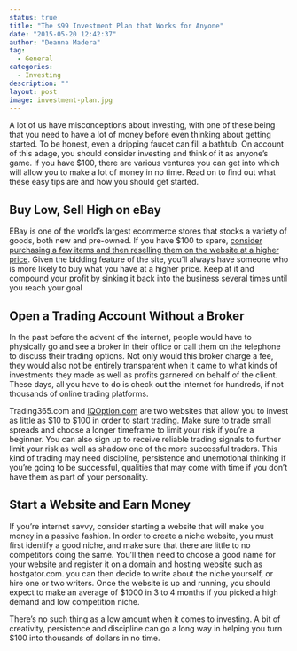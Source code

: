 ```yaml
---
status: true
title: "The $99 Investment Plan that Works for Anyone"
date: "2015-05-20 12:42:37"
author: "Deanna Madera"
tag:
  - General
categories:
  - Investing
description: ""
layout: post
image: investment-plan.jpg
---
```


A lot of us have misconceptions about investing, with one of these being that you need to have a lot of money before even thinking about getting started. To be honest, even a dripping faucet can fill a bathtub. On account of this adage, you should consider investing and think of it as anyone’s game. If you have $100, there are various ventures you can get into which will allow you to make a lot of money in no time. Read on to find out what these easy tips are and how you should get started.

## Buy Low, Sell High on eBay

EBay is one of the world’s largest ecommerce stores that stocks a variety of goods, both new and pre-owned. If you have $100 to spare, [consider purchasing a few items and then reselling them on the website at a higher price](https://www.ebay.com/gds/How-to-make-money-on-Ebay-Buy-low-sell-high-/10000000002135997/g.html). Given the bidding feature of the site, you’ll always have someone who is more likely to buy what you have at a higher price. Keep at it and compound your profit by sinking it back into the business several times until you reach your goal

## Open a Trading Account Without a Broker

In the past before the advent of the internet, people would have to physically go and see a broker in their office or call them on the telephone to discuss their trading options. Not only would this broker charge a fee, they would also not be entirely transparent when it came to what kinds of investments they made as well as profits garnered on behalf of the client. These days, all you have to do is check out the internet for hundreds, if not thousands of online trading platforms.

Trading365.com and [IQOption.com](https://iqoption.com/) are two websites that allow you to invest as little as $10 to $100 in order to start trading. Make sure to trade small spreads and choose a longer timeframe to limit your risk if you’re a beginner. You can also sign up to receive reliable trading signals to further limit your risk as well as shadow one of the more successful traders. This kind of trading may need discipline, persistence and unemotional thinking if you’re going to be successful, qualities that may come with time if you don’t have them as part of your personality.

## Start a Website and Earn Money

If you’re internet savvy, consider starting a website that will make you money in a passive fashion. In order to create a niche website, you must first identify a good niche, and make sure that there are little to no competitors doing the same. You’ll then need to choose a good name for your website and register it on a domain and hosting website such as hostgator.com. you can then decide to write about the niche yourself, or hire one or two writers. Once the website is up and running, you should expect to make an average of $1000 in 3 to 4 months if you picked a high demand and low competition niche.

There’s no such thing as a low amount when it comes to investing. A bit of creativity, persistence and discipline can go a long way in helping you turn $100 into thousands of dollars in no time.
